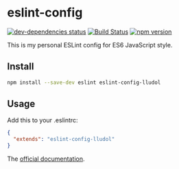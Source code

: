 # eslint-config
[![dev-dependencies status](https://david-dm.org/lludol/eslint-config/dev-status.svg)](https://david-dm.org/lludol/eslint-config#info=devDependencies)
[![Build Status](https://travis-ci.org/lludol/eslint-config.svg?branch=master)](https://travis-ci.org/lludol/eslint-config)
[![npm version](https://badge.fury.io/js/eslint-config.svg)](https://badge.fury.io/js/eslint-config)

This is my personal ESLint config for ES6 JavaScript style.

## Install

```bash
npm install --save-dev eslint eslint-config-lludol
```

## Usage

Add this to your .eslintrc:

```json
{
  "extends": "eslint-config-lludol"
}
```

The [official documentation](http://eslint.org/docs/developer-guide/shareable-configs).
